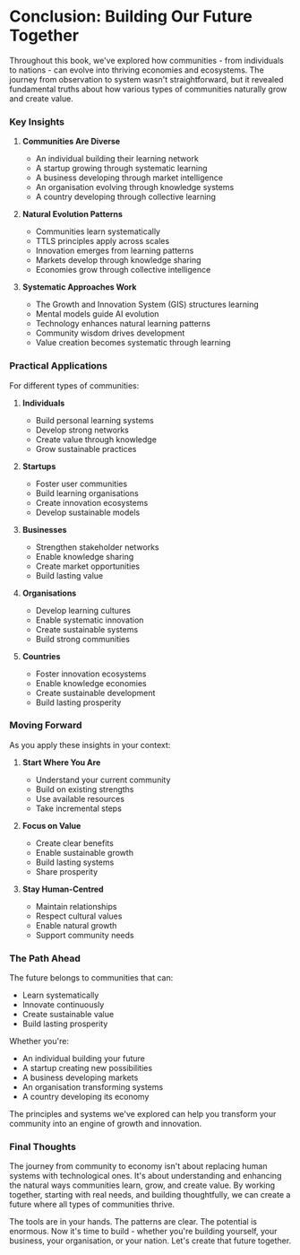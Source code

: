 # Conclusion: Building Our Future Together

Throughout this book, we've explored how communities - from individuals to nations - can evolve into thriving economies and ecosystems. The journey from observation to system wasn't straightforward, but it revealed fundamental truths about how various types of communities naturally grow and create value.

### Key Insights

1. **Communities Are Diverse**
   - An individual building their learning network
   - A startup growing through systematic learning
   - A business developing through market intelligence
   - An organisation evolving through knowledge systems
   - A country developing through collective learning

2. **Natural Evolution Patterns**
   - Communities learn systematically
   - TTLS principles apply across scales
   - Innovation emerges from learning patterns
   - Markets develop through knowledge sharing
   - Economies grow through collective intelligence

3. **Systematic Approaches Work**
   - The Growth and Innovation System (GIS) structures learning
   - Mental models guide AI evolution
   - Technology enhances natural learning patterns
   - Community wisdom drives development
   - Value creation becomes systematic through learning

### Practical Applications

For different types of communities:

1. **Individuals**
   - Build personal learning systems
   - Develop strong networks
   - Create value through knowledge
   - Grow sustainable practices

2. **Startups**
   - Foster user communities
   - Build learning organisations
   - Create innovation ecosystems
   - Develop sustainable models

3. **Businesses**
   - Strengthen stakeholder networks
   - Enable knowledge sharing
   - Create market opportunities
   - Build lasting value

4. **Organisations**
   - Develop learning cultures
   - Enable systematic innovation
   - Create sustainable systems
   - Build strong communities

5. **Countries**
   - Foster innovation ecosystems
   - Enable knowledge economies
   - Create sustainable development
   - Build lasting prosperity

### Moving Forward

As you apply these insights in your context:

1. **Start Where You Are**
   - Understand your current community
   - Build on existing strengths
   - Use available resources
   - Take incremental steps

2. **Focus on Value**
   - Create clear benefits
   - Enable sustainable growth
   - Build lasting systems
   - Share prosperity

3. **Stay Human-Centred**
   - Maintain relationships
   - Respect cultural values
   - Enable natural growth
   - Support community needs

### The Path Ahead

The future belongs to communities that can:
- Learn systematically
- Innovate continuously
- Create sustainable value
- Build lasting prosperity

Whether you're:
- An individual building your future
- A startup creating new possibilities
- A business developing markets
- An organisation transforming systems
- A country developing its economy

The principles and systems we've explored can help you transform your community into an engine of growth and innovation.

### Final Thoughts

The journey from community to economy isn't about replacing human systems with technological ones. It's about understanding and enhancing the natural ways communities learn, grow, and create value. By working together, starting with real needs, and building thoughtfully, we can create a future where all types of communities thrive.

The tools are in your hands. The patterns are clear. The potential is enormous. Now it's time to build - whether you're building yourself, your business, your organisation, or your nation. Let's create that future together.